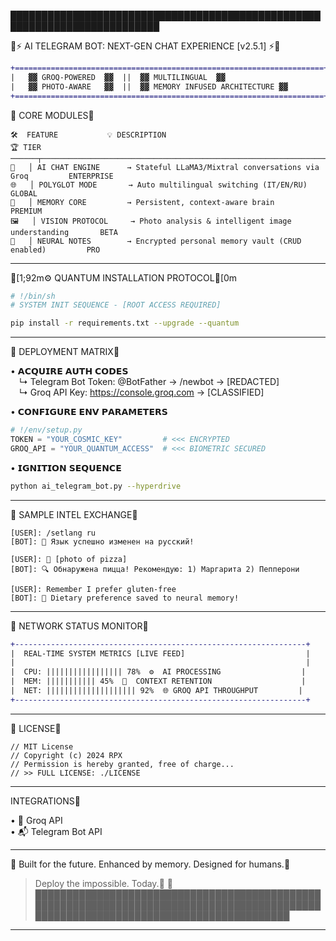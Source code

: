 ██████████████████████████████████████████████████████████████████████████

🚀⚡ AI TELEGRAM BOT: NEXT-GEN CHAT EXPERIENCE [v2.5.1] ⚡🚀


```diff
+=====================================================================+
|   ▓▓ GROQ-POWERED  ▓▓  ||  ▓▓ MULTILINGUAL  ▓▓                      |
|   ▓▓ PHOTO-AWARE   ▓▓  ||  ▓▓ MEMORY INFUSED ARCHITECTURE ▓▓        |
+=====================================================================+
```

🌌 CORE MODULES

```ansi
🛠️  FEATURE           💡 DESCRIPTION                                             🏆 TIER
──────┬──────────────────────────────────────────────────────────────────────────────
🔮   │ AI CHAT ENGINE      → Stateful LLaMA3/Mixtral conversations via Groq         ENTERPRISE
🌐   │ POLYGLOT MODE       → Auto multilingual switching (IT/EN/RU)                 GLOBAL
📡   │ MEMORY CORE         → Persistent, context-aware brain                        PREMIUM
🖼️   │ VISION PROTOCOL     → Photo analysis & intelligent image understanding       BETA
📝   │ NEURAL NOTES        → Encrypted personal memory vault (CRUD enabled)         PRO
```

---

[1;92m⚙️ QUANTUM INSTALLATION PROTOCOL[0m

```bash
# !/bin/sh
# SYSTEM INIT SEQUENCE - [ROOT ACCESS REQUIRED]

pip install -r requirements.txt --upgrade --quantum
```

---

🚨 DEPLOYMENT MATRIX

• 𝗔𝗖𝗤𝗨𝗜𝗥𝗘 𝗔𝗨𝗧𝗛 𝗖𝗢𝗗𝗘𝗦  
 ↳ Telegram Bot Token: @BotFather → /newbot → [REDACTED]  
 ↳ Groq API Key: https://console.groq.com → [CLASSIFIED]

• 𝗖𝗢𝗡𝗙𝗜𝗚𝗨𝗥𝗘 𝗘𝗡𝗩 𝗣𝗔𝗥𝗔𝗠𝗘𝗧𝗘𝗥𝗦  
```python
# !/env/setup.py
TOKEN = "YOUR_COSMIC_KEY"         # <<< ENCRYPTED
GROQ_API = "YOUR_QUANTUM_ACCESS"  # <<< BIOMETRIC SECURED
```

• 𝗜𝗚𝗡𝗜𝗧𝗜𝗢𝗡 𝗦𝗘𝗤𝗨𝗘𝗡𝗖𝗘  
```bash
python ai_telegram_bot.py --hyperdrive
```

---

🌠 SAMPLE INTEL EXCHANGE

```text
[USER]: /setlang ru
[BOT]: 🚀 Язык успешно изменен на русский!

[USER]: 📸 [photo of pizza]
[BOT]: 🔍 Обнаружена пицца! Рекомендую: 1) Маргарита 2) Пепперони

[USER]: Remember I prefer gluten-free
[BOT]: 💾 Dietary preference saved to neural memory!
```

---

📡 NETWORK STATUS MONITOR

```diff
+-----------------------------------------------------------------+
|  REAL-TIME SYSTEM METRICS [LIVE FEED]                           |
|                                                                 |
|  CPU: ||||||||||||||||| 78%  ⚙️  AI PROCESSING                  |
|  MEM: ||||||||||| 45%  📡  CONTEXT RETENTION                    |
|  NET: |||||||||||||||||||| 92%  🌐 GROQ API THROUGHPUT         |
+-----------------------------------------------------------------+
```

---

📜 LICENSE

```text
// MIT License
// Copyright (c) 2024 RPX
// Permission is hereby granted, free of charge...
// >> FULL LICENSE: ./LICENSE
```

---

INTEGRATIONS

• 🔗 Groq API  
• 📬 Telegram Bot API

---

🧠 Built for the future. Enhanced by memory. Designed for humans.
> Deploy the impossible. Today. 🚀  
█████████████████████████████████████████████████████████████████████████████████████████████████████████████████████████████████████
---
